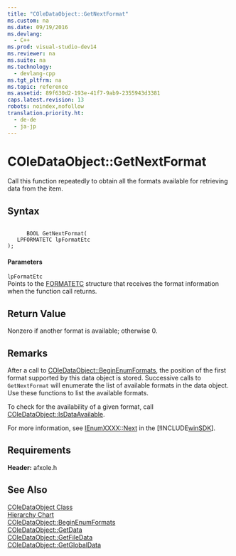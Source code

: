 ```yaml
---
title: "COleDataObject::GetNextFormat"
ms.custom: na
ms.date: 09/19/2016
ms.devlang: 
  - C++
ms.prod: visual-studio-dev14
ms.reviewer: na
ms.suite: na
ms.technology: 
  - devlang-cpp
ms.tgt_pltfrm: na
ms.topic: reference
ms.assetid: 89f630d2-193e-41f7-9ab9-2355943d3381
caps.latest.revision: 13
robots: noindex,nofollow
translation.priority.ht: 
  - de-de
  - ja-jp
---
```

# COleDataObject::GetNextFormat
Call this function repeatedly to obtain all the formats available for retrieving data from the item.  
  
## Syntax  
  
```  
  
      BOOL GetNextFormat(  
   LPFORMATETC lpFormatEtc   
);   
```  
  
#### Parameters  
 `lpFormatEtc`  
 Points to the [FORMATETC](http://msdn.microsoft.com/library/windows/desktop/ms682177) structure that receives the format information when the function call returns.  
  
## Return Value  
 Nonzero if another format is available; otherwise 0.  
  
## Remarks  
 After a call to [COleDataObject::BeginEnumFormats](../vs140/COleDataObject--BeginEnumFormats.md), the position of the first format supported by this data object is stored. Successive calls to `GetNextFormat` will enumerate the list of available formats in the data object. Use these functions to list the available formats.  
  
 To check for the availability of a given format, call [COleDataObject::IsDataAvailable](../vs140/COleDataObject--IsDataAvailable.md).  
  
 For more information, see [IEnumXXXX::Next](https://msdn.microsoft.com/en-us/library/ms695273.aspx) in the [!INCLUDE[winSDK](../vs140/includes/winSDK_md.md)].  
  
## Requirements  
 **Header:** afxole.h  
  
## See Also  
 [COleDataObject Class](../vs140/COleDataObject-Class.md)   
 [Hierarchy Chart](../vs140/Hierarchy-Chart.md)   
 [COleDataObject::BeginEnumFormats](../vs140/COleDataObject--BeginEnumFormats.md)   
 [COleDataObject::GetData](../vs140/COleDataObject--GetData.md)   
 [COleDataObject::GetFileData](../vs140/COleDataObject--GetFileData.md)   
 [COleDataObject::GetGlobalData](../vs140/COleDataObject--GetGlobalData.md)